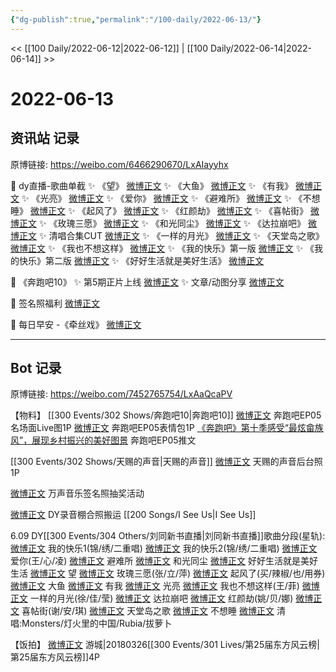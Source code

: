 ```yaml
---
{"dg-publish":true,"permalink":"/100-daily/2022-06-13/"}
---
```



<< [[100 Daily/2022-06-12\|2022-06-12]] | [[100 Daily/2022-06-14\|2022-06-14]] >>

# 2022-06-13

## 资讯站 记录

原博链接: https://weibo.com/6466290670/LxAIayyhx

🌟 dy直播-歌曲单截
✨ 《望》 [微博正文](https://m.weibo.cn/6466290670/4780024224551189)
✨ 《大鱼》 [微博正文](https://m.weibo.cn/6466290670/4780028091435171)
✨ 《有我》 [微博正文](https://m.weibo.cn/6466290670/4780029189817927)
✨ 《光亮》 [微博正文](https://m.weibo.cn/6466290670/4780031006477627)
✨ 《爱你》 [微博正文](https://m.weibo.cn/6466290670/4780017319936431)
✨ 《避难所》 [微博正文](https://m.weibo.cn/6466290670/4780019119037068)
✨ 《不想睡》 [微博正文](https://m.weibo.cn/6466290670/4780042364125888)
✨ 《起风了》 [微博正文](https://m.weibo.cn/6466290670/4780026676908660)
✨ 《红颜劫》 [微博正文](https://m.weibo.cn/6466290670/4780038908810625)
✨ 《喜帖街》 [微博正文](https://m.weibo.cn/6466290670/4780039789087032)
✨ 《玫瑰三愿》 [微博正文](https://m.weibo.cn/6466290670/4780024966939214)
✨ 《和光同尘》 [微博正文](https://m.weibo.cn/6466290670/4780020767920664)
✨ 《达拉崩吧》 [微博正文](https://m.weibo.cn/6466290670/4780037726018104)
✨ 清唱合集CUT [微博正文](https://m.weibo.cn/6466290670/4780043484532960)
✨ 《一样的月光》 [微博正文](https://m.weibo.cn/6466290670/4780035695707570)
✨ 《天堂岛之歌》 [微博正文](https://m.weibo.cn/6466290670/4780040908443061)
✨ 《我也不想这样》 [微博正文](https://m.weibo.cn/6466290670/4780034470448002)
✨ 《我的快乐》第一版 [微博正文](https://m.weibo.cn/6466290670/4780011762750234)
✨ 《我的快乐》第二版 [微博正文](https://m.weibo.cn/6466290670/4780014736252193)
✨ 《好好生活就是美好生活》 [微博正文](https://m.weibo.cn/6466290670/4780022995353653)

🌟 《奔跑吧10》
✨ 第5期正片上线 [微博正文](https://m.weibo.cn/6466290670/4779842325973417)
✨ 文章/动图分享 [微博正文](https://m.weibo.cn/6466290670/4779913128707591)

🌟 签名照福利 [微博正文](https://m.weibo.cn/6466290670/4780019446450133)

🌟 每日早安 -《牵丝戏》 [微博正文](https://m.weibo.cn/6466290670/4779817687846635)

---
## Bot 记录

原博链接: https://weibo.com/7452765754/LxAaQcaPV

【物料】
[[300 Events/302 Shows/奔跑吧10\|奔跑吧10]]
[微博正文](https://weibo.com/5242381821/Lxvl1rEBv) 奔跑吧EP05名场面Live图1P
[微博正文](https://weibo.com/5242381821/Lxww5j5KZ) 奔跑吧EP05表情包1P
[《奔跑吧》第十季感受“最炫畲族风”，展现乡村振兴的美好图景](https://weibo.cn/sinaurl?u=https%3A%2F%2Fmp.weixin.qq.com%2Fs%2FjVpRj4hdNWlWuXuakJZqXQ) 奔跑吧EP05推文

[[300 Events/302 Shows/天赐的声音\|天赐的声音]]
[微博正文](https://weibo.com/1846843604/Lxxd6mpoV) 天赐的声音后台照1P

[微博正文](https://weibo.com/7720703680/Lxysy7gGV) 万声音乐签名照抽奖活动

[微博正文](https://weibo.com/7633014126/Lxzti250R) DY录音棚合照搬运 [[200 Songs/I See Us\|I See Us]]

6.09 DY[[300 Events/304 Others/刘同新书直播\|刘同新书直播]]歌曲分段(星轨):
[微博正文](https://weibo.com/6466290670/LxztebxsC) 我的快乐1(锦/绣/二重唱)
[微博正文](https://weibo.com/6466290670/Lxzy1qetP) 我的快乐2(锦/绣/二重唱)
[微博正文](https://weibo.com/6466290670/LxzCbFGV1) 爱你(王/心/凌)
[微博正文](https://weibo.com/6466290670/LxzF5BUXa) 避难所
[微博正文](https://weibo.com/6466290670/LxzHKxewE) 和光同尘
[微博正文](https://weibo.com/6466290670/LxzLlmsJf) 好好生活就是美好生活
[微博正文](https://weibo.com/6466290670/LxzNkj5Yh) 望
[微博正文](https://weibo.com/6466290670/LxzOwt7cO) 玫瑰三愿(张/立/萍)
[微博正文](https://weibo.com/6466290670/LxzRhsZg0) 起风了(买/辣椒/也/用券)
[微博正文](https://weibo.com/6466290670/LxzTz61lV) 大鱼
[微博正文](https://weibo.com/6466290670/LxzVkFc5F) 有我
[微博正文](https://weibo.com/6466290670/LxzYgrb7R) 光亮
[微博正文](https://weibo.com/6466290670/LxA3R1SxQ) 我也不想这样(王/菲)
[微博正文](https://weibo.com/6466290670/LxA5PnWNA) 一样的月光(徐/佳/莹)
[微博正文](https://weibo.com/6466290670/LxA96pfAc) 达拉崩吧
[微博正文](https://weibo.com/6466290670/LxAb0AY2R) 红颜劫(姚/贝/娜)
[微博正文](https://weibo.com/6466290670/LxAcqC7X2) 喜帖街(谢/安/琪)
[微博正文](https://weibo.com/6466290670/LxAeezqqp) 天堂岛之歌
[微博正文](https://weibo.com/6466290670/LxAgAhjkA) 不想睡
[微博正文](https://weibo.com/6466290670/LxAioj1eg) 清唱:Monsters/灯火里的中国/Rubia/拔萝卜

【饭拍】
[微博正文](https://weibo.com/1801743981/Lxw8ib9CM) 游城|20180326[[300 Events/301 Lives/第25届东方风云榜\|第25届东方风云榜]]4P
